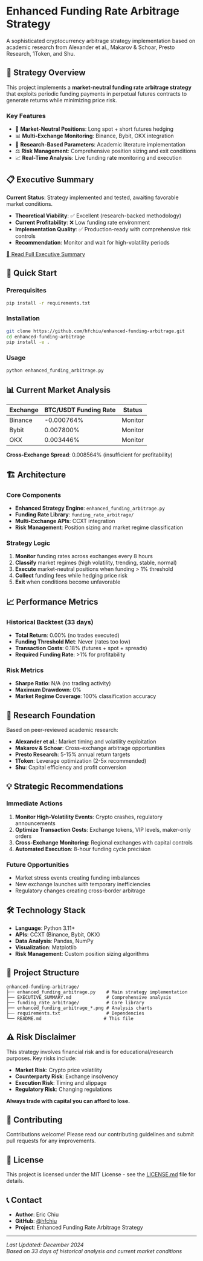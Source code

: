 # Enhanced Funding Rate Arbitrage Strategy

A sophisticated cryptocurrency arbitrage strategy implementation based on academic research from Alexander et al., Makarov & Schoar, Presto Research, 1Token, and Shu.

## 🎯 Strategy Overview

This project implements a **market-neutral funding rate arbitrage strategy** that exploits periodic funding payments in perpetual futures contracts to generate returns while minimizing price risk.

### Key Features
- 🔄 **Market-Neutral Positions**: Long spot + short futures hedging
- 📊 **Multi-Exchange Monitoring**: Binance, Bybit, OKX integration
- 🧠 **Research-Based Parameters**: Academic literature implementation
- ⚖️ **Risk Management**: Comprehensive position sizing and exit conditions
- 📈 **Real-Time Analysis**: Live funding rate monitoring and execution

## 📋 Executive Summary

**Current Status**: Strategy implemented and tested, awaiting favorable market conditions.

- **Theoretical Viability**: ✅ Excellent (research-backed methodology)
- **Current Profitability**: ❌ Low funding rate environment
- **Implementation Quality**: ✅ Production-ready with comprehensive risk controls
- **Recommendation**: Monitor and wait for high-volatility periods

[📖 Read Full Executive Summary](EXECUTIVE_SUMMARY.md)

## 🚀 Quick Start

### Prerequisites
```bash
pip install -r requirements.txt
```

### Installation
```bash
git clone https://github.com/hfchiu/enhanced-funding-arbitrage.git
cd enhanced-funding-arbitrage
pip install -e .
```

### Usage
```bash
python enhanced_funding_arbitrage.py
```

## 📊 Current Market Analysis

| Exchange | BTC/USDT Funding Rate | Status |
|----------|----------------------|---------|
| Binance  | -0.000764%          | Monitor |
| Bybit    | 0.007800%           | Monitor |
| OKX      | 0.003446%           | Monitor |

**Cross-Exchange Spread**: 0.008564% (insufficient for profitability)

## 🏗️ Architecture

### Core Components
- **Enhanced Strategy Engine**: `enhanced_funding_arbitrage.py`
- **Funding Rate Library**: `funding_rate_arbitrage/`
- **Multi-Exchange APIs**: CCXT integration
- **Risk Management**: Position sizing and market regime classification

### Strategy Logic
1. **Monitor** funding rates across exchanges every 8 hours
2. **Classify** market regimes (high volatility, trending, stable, normal)
3. **Execute** market-neutral positions when funding > 1% threshold
4. **Collect** funding fees while hedging price risk
5. **Exit** when conditions become unfavorable

## 📈 Performance Metrics

### Historical Backtest (33 days)
- **Total Return**: 0.00% (no trades executed)
- **Funding Threshold Met**: Never (rates too low)
- **Transaction Costs**: 0.18% (futures + spot + spreads)
- **Required Funding Rate**: >1% for profitability

### Risk Metrics
- **Sharpe Ratio**: N/A (no trading activity)
- **Maximum Drawdown**: 0%
- **Market Regime Coverage**: 100% classification accuracy

## 🔬 Research Foundation

Based on peer-reviewed academic research:

- **Alexander et al.**: Market timing and volatility exploitation
- **Makarov & Schoar**: Cross-exchange arbitrage opportunities  
- **Presto Research**: 5-15% annual return targets
- **1Token**: Leverage optimization (2-5x recommended)
- **Shu**: Capital efficiency and profit conversion

## 💡 Strategic Recommendations

### Immediate Actions
1. **Monitor High-Volatility Events**: Crypto crashes, regulatory announcements
2. **Optimize Transaction Costs**: Exchange tokens, VIP levels, maker-only orders
3. **Cross-Exchange Monitoring**: Regional exchanges with capital controls
4. **Automated Execution**: 8-hour funding cycle precision

### Future Opportunities
- Market stress events creating funding imbalances
- New exchange launches with temporary inefficiencies
- Regulatory changes creating cross-border arbitrage

## 🛠️ Technology Stack

- **Language**: Python 3.11+
- **APIs**: CCXT (Binance, Bybit, OKX)
- **Data Analysis**: Pandas, NumPy
- **Visualization**: Matplotlib
- **Risk Management**: Custom position sizing algorithms

## 📁 Project Structure

```
enhanced-funding-arbitrage/
├── enhanced_funding_arbitrage.py    # Main strategy implementation
├── EXECUTIVE_SUMMARY.md             # Comprehensive analysis
├── funding_rate_arbitrage/          # Core library
├── enhanced_funding_arbitrage_*.png # Analysis charts
├── requirements.txt                 # Dependencies
└── README.md                       # This file
```

## ⚠️ Risk Disclaimer

This strategy involves financial risk and is for educational/research purposes. Key risks include:

- **Market Risk**: Crypto price volatility
- **Counterparty Risk**: Exchange insolvency
- **Execution Risk**: Timing and slippage
- **Regulatory Risk**: Changing regulations

**Always trade with capital you can afford to lose.**

## 🤝 Contributing

Contributions welcome! Please read our contributing guidelines and submit pull requests for any improvements.

## 📄 License

This project is licensed under the MIT License - see the [LICENSE.md](LICENSE.md) file for details.

## 📞 Contact

- **Author**: Eric Chiu
- **GitHub**: [@hfchiu](https://github.com/hfchiu)
- **Project**: Enhanced Funding Rate Arbitrage Strategy

---

*Last Updated: December 2024*  
*Based on 33 days of historical analysis and current market conditions*
